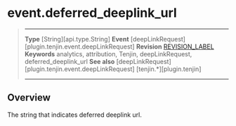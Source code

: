 # event.deferred_deeplink_url

> --------------------- ------------------------------------------------------------------------------------------
> __Type__              [String][api.type.String]
> __Event__             [deepLinkRequest][plugin.tenjin.event.deepLinkRequest]
> __Revision__          [REVISION_LABEL](REVISION_URL)
> __Keywords__          analytics, attribution, Tenjin, deepLinkRequest, deferred_deeplink_url
> __See also__			[deepLinkRequest][plugin.tenjin.event.deepLinkRequest]
>						[tenjin.*][plugin.tenjin]
> --------------------- ------------------------------------------------------------------------------------------

## Overview

The string that indicates deferred deeplink url.
